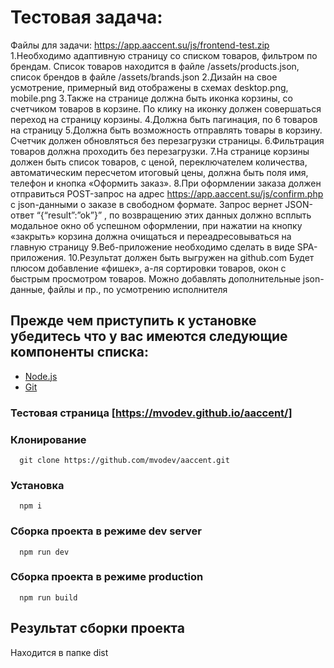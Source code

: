 # Тестовая задача:
Файлы для задачи: https://app.aaccent.su/js/frontend-test.zip
1.Необходимо адаптивную страницу со списком товаров, фильтром по брендам. Список товаров находится в файле /assets/products.json, список брендов в файле /assets/brands.json 
2.Дизайн на свое усмотрение, примерный вид отображены в схемах desktop.png, mobile.png 
3.Также на странице должна быть иконка корзины, со счетчиком товаров в корзине. По клику на иконку должен совершаться переход на страницу корзины.
4.Должна быть пагинация, по 6 товаров на страницу
5.Должна быть возможность отправлять товары в корзину. Счетчик должен обновляться без перезагрузки страницы. 6.Фильтрация товаров должна проходить без перезагрузки.
7.На странице корзины должен быть список товаров, с ценой, переключателем количества, автоматическим пересчетом итоговый цены, должна быть поля имя, телефон и кнопка «Оформить заказ».
8.При оформлении заказа должен отправиться POST-запрос на адрес https://app.aaccent.su/js/confirm.php с json-данными о заказе в свободном формате.
Запрос вернет JSON-ответ “{“result”:”ok”}” , по возвращению этих данных должно всплыть модальное окно об успешном оформлении, при нажатии на кнопку «закрыть» корзина должна очищаться и переадресовываться на главную страницу
9.Веб-приложение необходимо сделать в виде SPA-приложения.
10.Результат должен быть выгружен на github.com 
Будет плюсом добавление «фишек», а-ля сортировки товаров, окон с быстрым просмотром товаров. 
Можно добавлять дополнительные json-данные, файлы и пр., по усмотрению исполнителя

## Прежде чем приступить к установке убедитесь что у вас имеются следующие компоненты списка:

- [Node.js](https://nodejs.org/en/)
- [Git](https://git-scm.com/)

### Тестовая страница [https://mvodev.github.io/aaccent/]

### Клонирование
```
  git clone https://github.com/mvodev/aaccent.git
```
### Установка
```
  npm i
```
### Сборка проекта в режиме dev server
```
  npm run dev
```
### Сборка проекта в режиме production
```
  npm run build
```
## Результат сборки проекта
  Находится в папке dist
